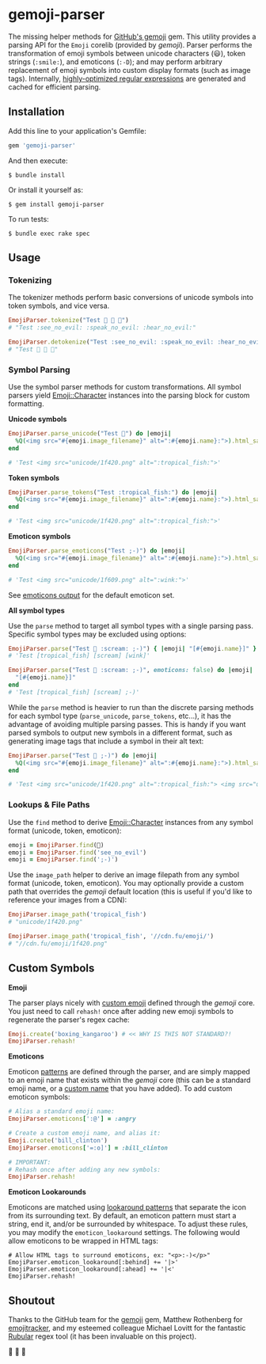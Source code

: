 # gemoji-parser

The missing helper methods for [GitHub's gemoji](https://github.com/github/gemoji) gem. This utility provides a parsing API for the `Emoji` corelib (provided by *gemoji*). Parser performs the transformation of emoji symbols between unicode characters (😃), token strings (`:smile:`), and emoticons (`:-D`); and may perform arbitrary replacement of emoji symbols into custom display formats (such as image tags). Internally, [highly-optimized regular expressions](http://product.voxmedia.com/2015/3/25/8292199/optimizing-regex-for-emoji) are generated and cached for efficient parsing.

## Installation

Add this line to your application's Gemfile:

```ruby
gem 'gemoji-parser'
```

And then execute:

    $ bundle install

Or install it yourself as:

    $ gem install gemoji-parser

To run tests:

    $ bundle exec rake spec

## Usage

### Tokenizing

The tokenizer methods perform basic conversions of unicode symbols into token symbols, and vice versa.

```ruby
EmojiParser.tokenize("Test 🙈 🙊 🙉")
# "Test :see_no_evil: :speak_no_evil: :hear_no_evil:"

EmojiParser.detokenize("Test :see_no_evil: :speak_no_evil: :hear_no_evil:")
# "Test 🙈 🙊 🙉"
```

### Symbol Parsing

Use the symbol parser methods for custom transformations. All symbol parsers yield [Emoji::Character](https://github.com/github/gemoji/blob/master/lib/emoji/character.rb) instances into the parsing block for custom formatting.

**Unicode symbols**

```ruby
EmojiParser.parse_unicode("Test 🐠") do |emoji|
  %Q(<img src="#{emoji.image_filename}" alt=":#{emoji.name}:">).html_safe
end

# 'Test <img src="unicode/1f420.png" alt=":tropical_fish:">'
```

**Token symbols**

```ruby
EmojiParser.parse_tokens("Test :tropical_fish:") do |emoji|
  %Q(<img src="#{emoji.image_filename}" alt=":#{emoji.name}:">).html_safe
end

# 'Test <img src="unicode/1f420.png" alt=":tropical_fish:">'
```

**Emoticon symbols**

```ruby
EmojiParser.parse_emoticons("Test ;-)") do |emoji|
  %Q(<img src="#{emoji.image_filename}" alt=":#{emoji.name}:">).html_safe
end

# 'Test <img src="unicode/1f609.png" alt=":wink:">'
```

See [emoticons output](https://github.com/gmac/gemoji-parser/blob/master/output/emoticons.txt) for the default emoticon set.

**All symbol types**

Use the `parse` method to target all symbol types with a single parsing pass. Specific symbol types may be excluded using options:

```ruby
EmojiParser.parse("Test 🐠 :scream: ;-)") { |emoji| "[#{emoji.name}]" }
# 'Test [tropical_fish] [scream] [wink]'

EmojiParser.parse("Test 🐠 :scream: ;-)", emoticons: false) do |emoji|
  "[#{emoji.name}]"
end
# 'Test [tropical_fish] [scream] ;-)'
```

While the `parse` method is heavier to run than the discrete parsing methods for each symbol type (`parse_unicode`, `parse_tokens`, etc...), it has the advantage of avoiding multiple parsing passes. This is handy if you want parsed symbols to output new symbols in a different format, such as generating image tags that include a symbol in their alt text:

```ruby
EmojiParser.parse("Test 🐠 ;-)") do |emoji|
  %Q(<img src="#{emoji.image_filename}" alt=":#{emoji.name}:">).html_safe
end

# 'Test <img src="unicode/1f420.png" alt=":tropical_fish:"> <img src="unicode/1f609.png" alt=":wink:">'
```

### Lookups & File Paths

Use the `find` method to derive [Emoji::Character](https://github.com/github/gemoji/blob/master/lib/emoji/character.rb) instances from any symbol format (unicode, token, emoticon):

```ruby
emoji = EmojiParser.find(🐠)
emoji = EmojiParser.find('see_no_evil')
emoji = EmojiParser.find(';-)')
```

Use the `image_path` helper to derive an image filepath from any symbol format (unicode, token, emoticon). You may optionally provide a custom path that overrides the *gemoji* default location (this is useful if you'd like to reference your images from a CDN):

```ruby
EmojiParser.image_path('tropical_fish')
# "unicode/1f420.png"

EmojiParser.image_path('tropical_fish', '//cdn.fu/emoji/')
# "//cdn.fu/emoji/1f420.png"
```

## Custom Symbols

**Emoji**

The parser plays nicely with [custom emoji](https://github.com/github/gemoji#adding-new-emoji) defined through the *gemoji* core. You just need to call `rehash!` once after adding new emoji symbols to regenerate the parser's regex cache:

```ruby
Emoji.create('boxing_kangaroo') # << WHY IS THIS NOT STANDARD?!
EmojiParser.rehash!
```

**Emoticons**

Emoticon [patterns](https://github.com/gmac/gemoji-parser/blob/master/output/emoticons.txt) are defined through the parser, and are simply mapped to an emoji name that exists within the *gemoji* core (this can be a standard emoji name, or a [custom name](https://github.com/github/gemoji#adding-new-emoji) that you have added). To add custom emoticon symbols:

```ruby
# Alias a standard emoji name:
EmojiParser.emoticons[':@'] = :angry

# Create a custom emoji name, and alias it:
Emoji.create('bill_clinton')
EmojiParser.emoticons['=:o]'] = :bill_clinton

# IMPORTANT:
# Rehash once after adding any new symbols:
EmojiParser.rehash!
```

**Emoticon Lookarounds**

Emoticons are matched using [lookaround patterns](http://www.regular-expressions.info/lookaround.html) that separate the icon from its surrounding text. By default, an emoticon pattern must start a string, end it, and/or be surrounded by whitespace. To adjust these rules, you may modify the `emoticon_lookaround` settings. The following would allow emoticons to be wrapped in HTML tags:

```
# Allow HTML tags to surround emoticons, ex: "<p>:-)</p>"
EmojiParser.emoticon_lookaround[:behind] += '|>'
EmojiParser.emoticon_lookaround[:ahead] += '|<'
EmojiParser.rehash!
```

## Shoutout

Thanks to the GitHub team for the [gemoji](https://github.com/github/gemoji) gem, Matthew Rothenberg for [emojitracker](http://www.emojitracker.com/), and my esteemed colleague Michael Lovitt for the fantastic [Rubular](http://rubular.com/) regex tool (it has been invaluable on this project).

🙈 🙊 🙉
